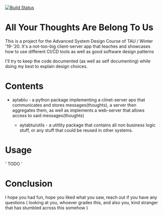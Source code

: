 [![Build Status](https://travis-ci.org/travis-ci/travis-web.svg?branch=master)](https://travis-ci.org/travis-ci/travis-web)
# All Your Thoughts Are Belong To Us
This is a project for the Advanced System Design Course of TAU / Winter '19-'20.
It's a not-too-big client-server app that teaches and showcases how to use different CI/CD tools as well as good software design patterns

I'll try to keep the code documented (as well as self documenting) while doing my best to explain design choices.

# Contents
- aytabtu - a python package implementing a clinet-server apo that communicates and stores messages(thoughts), a server then aggregates them, as well as implements a web-server that allows access to said messages(thoughts)

	- aytabtu/utils - a utitlity package that contains all non business logic stuff, or any stuff that could be reused in other systems.


# Usage
 ' TODO '

# Conclusion
I hope you had fun, hope you liked what you saw, reach out if you have any questions ( looking at you, whoever grades this, and also you, kind stranger that has stumbled across this somehow )
